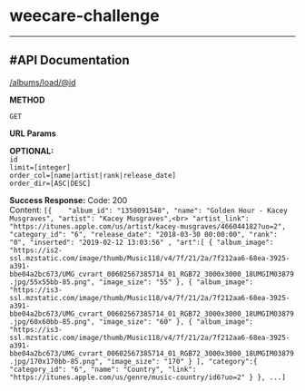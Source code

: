 # weecare-challenge
----


#API Documentation
---- 
</albums/load/@id>

**METHOD**

`GET`

**URL Params**

**OPTIONAL:**<br>
`id`<br>
`limit=[integer]` <br>
`order_col=[name|artist|rank|release_date]`<br>
`order_dir=[ASC|DESC]`<br>

**Success Response:**
Code: 200 <br />
Content: `[{    "album_id": "1350091548",
				"name": "Golden Hour - Kacey Musgraves",
				"artist": "Kacey Musgraves",<br>
				"artist_link": "https://itunes.apple.com/us/artist/kacey-musgraves/466044182?uo=2",
				"category_id": "6",
				"release_date": "2018-03-30 00:00:00",
				"rank": "0",
				"inserted": "2019-02-12 13:03:56" ,
				"art":[
					{
					"album_image": "https://is2-ssl.mzstatic.com/image/thumb/Music118/v4/7f/21/2a/7f212aa6-68ea-3925-a391-bbe04a2bc673/UMG_cvrart_00602567385714_01_RGB72_3000x3000_18UMGIM03879.jpg/55x55bb-85.png",
					"image_size": "55"
					},
					{
					"album_image": "https://is3-ssl.mzstatic.com/image/thumb/Music118/v4/7f/21/2a/7f212aa6-68ea-3925-a391-bbe04a2bc673/UMG_cvrart_00602567385714_01_RGB72_3000x3000_18UMGIM03879.jpg/60x60bb-85.png",
					"image_size": "60"
					},
					{
					"album_image": "https://is3-ssl.mzstatic.com/image/thumb/Music118/v4/7f/21/2a/7f212aa6-68ea-3925-a391-bbe04a2bc673/UMG_cvrart_00602567385714_01_RGB72_3000x3000_18UMGIM03879.jpg/170x170bb-85.png",
					"image_size": "170"
					}
					],
				"category":{
					"category_id": "6",
					"name": "Country",
					"link": "https://itunes.apple.com/us/genre/music-country/id6?uo=2"
					}
			}, ...]`

